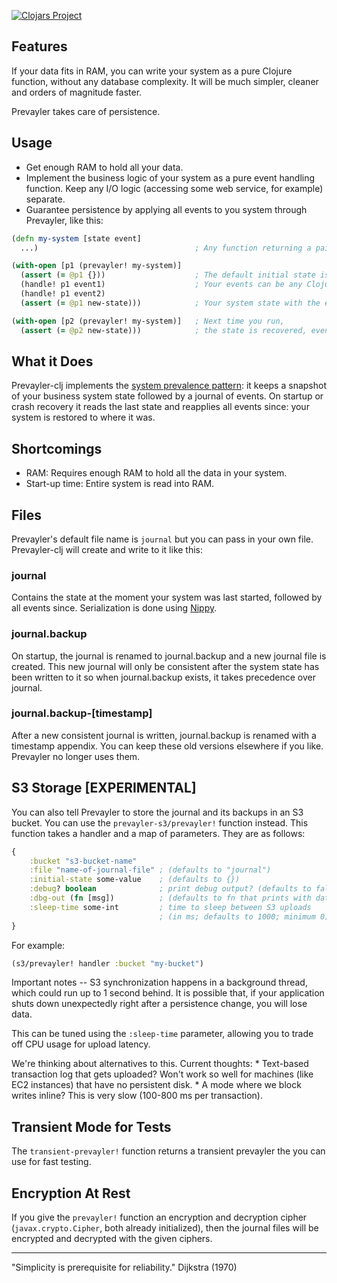 [![Clojars Project](https://img.shields.io/clojars/v/coreagile/prevayler-clj.svg)](https://clojars.org/coreagile/prevayler-clj)

## Features

If your data fits in RAM, you can write your system as a pure Clojure function, without any database complexity. It will be much simpler, cleaner and orders of magnitude faster.

Prevayler takes care of persistence.

## Usage

- Get enough RAM to hold all your data.
- Implement the business logic of your system as a pure event handling function. Keep any I/O logic (accessing some web service, for example) separate.
- Guarantee persistence by applying all events to you system through Prevayler, like this:

```clojure
(defn my-system [state event]            
  ...)                                   ; Any function returning a pair [new-state event-result].

(with-open [p1 (prevayler! my-system)]
  (assert (= @p1 {}))                    ; The default initial state is an empty map.
  (handle! p1 event1)                    ; Your events can be any Clojure value or Serializable object.
  (handle! p1 event2)
  (assert (= @p1 new-state)))            ; Your system state with the events applied.

(with-open [p2 (prevayler! my-system)]   ; Next time you run,
  (assert (= @p2 new-state)))            ; the state is recovered, even if there was a system crash.
```

## What it Does

Prevayler-clj implements the [system prevalence pattern](http://en.wikipedia.org/wiki/System_Prevalence): it keeps a snapshot of your business system state followed by a journal of events. On startup or crash recovery it reads the last state and reapplies all events since: your system is restored to where it was.

## Shortcomings

- RAM: Requires enough RAM to hold all the data in your system.
- Start-up time: Entire system is read into RAM.

## Files

Prevayler's default file name is `journal` but you can pass in your own file. Prevayler-clj will create and write to it like this:

### journal
Contains the state at the moment your system was last started, followed by all events since. Serialization is done using [Nippy](https://github.com/ptaoussanis/nippy).

### journal.backup
On startup, the journal is renamed to journal.backup and a new journal file is created.
This new journal will only be consistent after the system state has been written to it so when journal.backup exists, it takes precedence over journal.

### journal.backup-[timestamp]
After a new consistent journal is written, journal.backup is renamed with a timestamp appendix. You can keep these old versions elsewhere if you like. Prevayler no longer uses them.

## S3 Storage [EXPERIMENTAL]

You can also tell Prevayler to store the journal and its backups in an S3
bucket. You can use the `prevayler-s3/prevayler!` function instead. This
function takes a handler and a map of parameters. They are as follows:

```clojure
{
    :bucket "s3-bucket-name"
    :file "name-of-journal-file" ; (defaults to "journal")
    :initial-state some-value    ; (defaults to {})
    :debug? boolean              ; print debug output? (defaults to false)
    :dbg-out (fn [msg])          ; (defaults to fn that prints with date)
    :sleep-time some-int         ; time to sleep between S3 uploads 
                                 ; (in ms; defaults to 1000; minimum 0)
}
```

For example:

```clojure
(s3/prevayler! handler :bucket "my-bucket")
```

Important notes -- S3 synchronization happens in a background thread, which 
could run up to 1 second behind. It is possible that, if your application shuts
down unexpectedly right after a persistence change, you will lose data.

This can be tuned using the `:sleep-time` parameter, allowing you to trade off
CPU usage for upload latency.

We're thinking about alternatives to this. Current thoughts:
    * Text-based transaction log that gets uploaded? Won't work so well for 
      machines (like EC2 instances) that have no persistent disk.
    * A mode where we block writes inline? This is very slow (100-800 ms
      per transaction).

## Transient Mode for Tests
The `transient-prevayler!` function returns a transient prevayler the you can use for fast testing.

## Encryption At Rest
If you give the `prevayler!` function an encryption and decryption cipher (`javax.crypto.Cipher`, both already initialized),
then the journal files will be encrypted and decrypted with the given ciphers.

---

"Simplicity is prerequisite for reliability." Dijkstra (1970)
